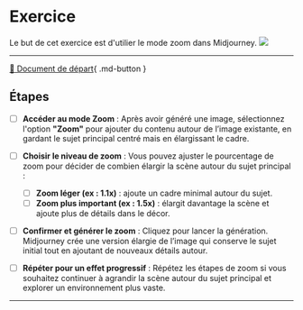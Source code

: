 <style>.md-footer{display:none;}</style>
# Exercice
Le but de cet exercice est d'utilier le mode zoom dans Midjourney. 
<img src="../assets/image/04_rosie_pieuvre.png">
***

[📁 Document de départ](../assets/image/04_rosie_pieuvre.png){ .md-button }   <br>

## Étapes

- [ ] **Accéder au mode Zoom** : Après avoir généré une image, sélectionnez l'option **"Zoom"** pour ajouter du contenu autour de l’image existante, en gardant le sujet principal centré mais en élargissant le cadre.

- [ ] **Choisir le niveau de zoom** : Vous pouvez ajuster le pourcentage de zoom pour décider de combien élargir la scène autour du sujet principal :
   - [ ] **Zoom léger (ex : 1.1x)** : ajoute un cadre minimal autour du sujet.
   - [ ] **Zoom plus important (ex : 1.5x)** : élargit davantage la scène et ajoute plus de détails dans le décor.

- [ ] **Confirmer et générer le zoom** : Cliquez pour lancer la génération. Midjourney crée une version élargie de l’image qui conserve le sujet initial tout en ajoutant de nouveaux détails autour.

- [ ] **Répéter pour un effet progressif** : Répétez les étapes de zoom si vous souhaitez continuer à agrandir la scène autour du sujet principal et explorer un environnement plus vaste.

***

